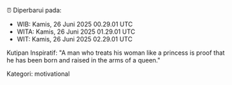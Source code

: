 ⏰ Diperbarui pada:
- WIB: Kamis, 26 Juni 2025 00.29.01 UTC
- WITA: Kamis, 26 Juni 2025 01.29.01 UTC
- WIT: Kamis, 26 Juni 2025 02.29.01 UTC

Kutipan Inspiratif:
"A man who treats his woman like a princess is proof that he has been born and raised in the arms of a queen."


Kategori: motivational

